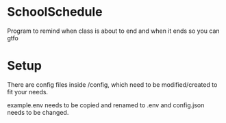 # SchoolSchedule
Program to remind when class is about to end and when it ends so you can gtfo

# Setup
There are config files inside /config, which need to be modified/created to fit your needs.

example.env needs to be copied and renamed to .env and config.json needs to be changed.